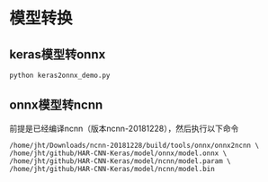 # 模型转换

## keras模型转onnx

```
python keras2onnx_demo.py
```

## onnx模型转ncnn

前提是已经编译ncnn（版本ncnn-20181228），然后执行以下命令

```
/home/jht/Downloads/ncnn-20181228/build/tools/onnx/onnx2ncnn \
/home/jht/github/HAR-CNN-Keras/model/onnx/model.onnx \
/home/jht/github/HAR-CNN-Keras/model/ncnn/model.param \
/home/jht/github/HAR-CNN-Keras/model/ncnn/model.bin
```


